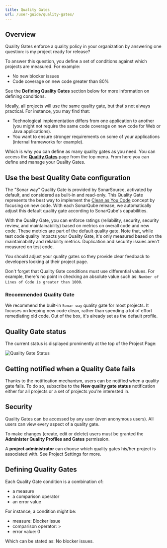 ```yaml
---
title: Quality Gates
url: /user-guide/quality-gates/
---
```


## Overview

Quality Gates enforce a quality policy in your organization by answering one question: is my project ready for release?

To answer this question, you define a set of conditions against which projects are measured. For example:

* No new blocker issues
* Code coverage on new code greater than 80%

See the **Defining Quality Gates** section below for more information on defining conditions.

Ideally, all projects will use the same quality gate, but that's not always practical. For instance, you may find that:

* Technological implementation differs from one application to another (you might not require the same code coverage on new code for Web or Java applications).
* You want to ensure stronger requirements on some of your applications (internal frameworks for example).

Which is why you can define as many quality gates as you need. You can access the **[Quality Gates](/#sonarqube#/quality_gates)** page from the top menu. From here you can define and manage your Quality Gates.

## Use the best Quality Gate configuration

The "Sonar way" Quality Gate is provided by SonarSource, activated by default, and considered as built-in and read-only. This Quality Gate represents the best way to implement the [Clean as You Code](/user-guide/clean-as-you-code/) concept by focusing on new code. With each SonarQube release, we automatically adjust this default quality gate according to SonarQube's capabilities.

With the Quality Gate, you can enforce ratings (reliability, security, security review, and maintainability) based on metrics on overall code and new code. These metrics are part of the default quality gate. Note that, while test code quality impacts your Quality Gate, it's only measured based on the maintainability and reliability metrics. Duplication and security issues aren't measured on test code.

You should adjust your quality gates so they provide clear feedback to developers looking at their project page.

Don't forget that Quality Gate conditions must use differential values. For example, there's no point in checking an absolute value such as: `Number of Lines of Code is greater than 1000`.

### Recommended Quality Gate

We recommend the built-in `Sonar way` quality gate for most projects. It focuses on keeping new code clean, rather than spending a lot of effort remediating old code. Out of the box, it's already set as the default profile.

## Quality Gate status

The current status is displayed prominently at the top of the Project Page:

![Quality Gate Status](/images/quality-gate-status.jpeg)

## Getting notified when a Quality Gate fails

Thanks to the notification mechanism, users can be notified when a quality gate fails. To do so, subscribe to the **New quality gate status** notification either for all projects or a set of projects you're interested in.

## Security

Quality Gates can be accessed by any user (even anonymous users). All users can view every aspect of a quality gate.

To make changes (create, edit or delete) users must be granted the **Administer Quality Profiles and Gates** permission.

A **project administrator** can choose which quality gates his/her project is associated with. See Project Settings for more.

## Defining Quality Gates

Each Quality Gate condition is a combination of:

* a measure
* a comparison operator
* an error value

For instance, a condition might be:

* measure: Blocker issue
* comparison operator: >
* error value: 0

Which can be stated as: No blocker issues.
